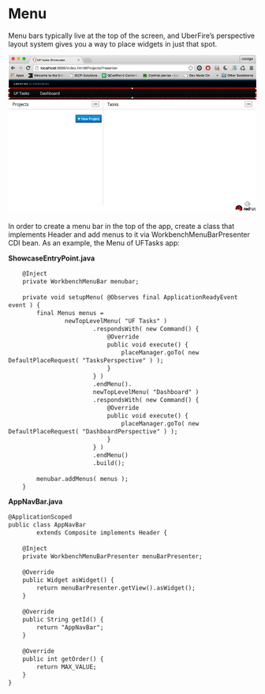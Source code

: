 # Menu
Menu bars typically live at the top of the screen, and UberFire’s perspective layout system gives you a way to place widgets in just that spot.


![menu](menu.png)

In order to create a menu bar in the top of the app, create a class that implements Header and add menus to it via WorkbenchMenuBarPresenter CDI bean. As an example, the Menu of UFTasks app:

**ShowcaseEntryPoint.java**
```
    @Inject
    private WorkbenchMenuBar menubar;

    private void setupMenu( @Observes final ApplicationReadyEvent event ) {
        final Menus menus =
                newTopLevelMenu( "UF Tasks" )
                        .respondsWith( new Command() {
                            @Override
                            public void execute() {
                                placeManager.goTo( new DefaultPlaceRequest( "TasksPerspective" ) );
                            }
                        } )
                        .endMenu().
                        newTopLevelMenu( "Dashboard" )
                        .respondsWith( new Command() {
                            @Override
                            public void execute() {
                                placeManager.goTo( new DefaultPlaceRequest( "DashboardPerspective" ) );
                            }
                        } )
                        .endMenu()
                        .build();

        menubar.addMenus( menus );
    }
```
**AppNavBar.java**
```
@ApplicationScoped
public class AppNavBar
        extends Composite implements Header {

    @Inject
    private WorkbenchMenuBarPresenter menuBarPresenter;

    @Override
    public Widget asWidget() {
        return menuBarPresenter.getView().asWidget();
    }

    @Override
    public String getId() {
        return "AppNavBar";
    }

    @Override
    public int getOrder() {
        return MAX_VALUE;
    }
}

```


